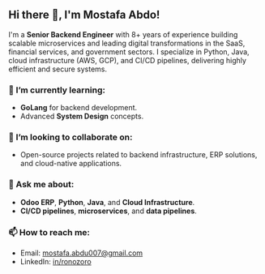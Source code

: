 ## Hi there 👋, I'm Mostafa Abdo!

I'm a **Senior Backend Engineer** with 8+ years of experience building scalable microservices and leading digital transformations in the SaaS, financial services, and government sectors. I specialize in Python, Java, cloud infrastructure (AWS, GCP), and CI/CD pipelines, delivering highly efficient and secure systems.

### 🌱 I’m currently learning:
- **GoLang** for backend development.
- Advanced **System Design** concepts.
  
### 👯 I’m looking to collaborate on:
- Open-source projects related to backend infrastructure, ERP solutions, and cloud-native applications.

### 💬 Ask me about:
- **Odoo ERP**, **Python**, **Java**, and **Cloud Infrastructure**.
- **CI/CD pipelines**, **microservices**, and **data pipelines**.

### 📫 How to reach me:
- Email: mostafa.abdu007@gmail.com
- LinkedIn: [in/ronozoro](https://linkedin.com/in/ronozoro)

